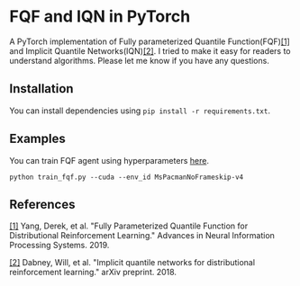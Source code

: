 # FQF and IQN in PyTorch

A PyTorch implementation of Fully parameterized Quantile Function(FQF)[[1]](https://arxiv.org/abs/1911.02140) and Implicit Quantile Networks(IQN)[[2]](https://arxiv.org/abs/1806.06923). I tried to make it easy for readers to understand algorithms. Please let me know if you have any questions.

## Installation
You can install dependencies using `pip install -r requirements.txt`.

## Examples
You can train FQF agent using hyperparameters [here](https://github.com/ku2482/fqf.pytorch/blob/master/config/fqf.yaml).

```
python train_fqf.py --cuda --env_id MsPacmanNoFrameskip-v4
```

## References
[[1]](https://arxiv.org/abs/1911.02140) Yang, Derek, et al. "Fully Parameterized Quantile Function for Distributional Reinforcement Learning." Advances in Neural Information Processing Systems. 2019.

[[2]](https://arxiv.org/abs/1806.06923) Dabney, Will, et al. "Implicit quantile networks for distributional reinforcement learning." arXiv preprint. 2018.
